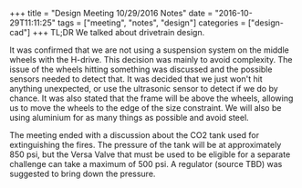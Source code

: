 +++
title = "Design Meeting 10/29/2016 Notes"
date = "2016-10-29T11:11:25"
tags = ["meeting", "notes", "design"]
categories = ["design-cad"]
+++
TL;DR We talked about drivetrain design.

It was confirmed that we are not using a suspension system on the middle wheels with the H-drive. This decision was mainly to avoid complexity. The issue of the wheels hitting something was discussed and the possible sensors needed to detect that. It was decided that we just won't hit anything unexpected, or use the ultrasonic sensor to detect if we do by chance. It was also stated that the frame will be above the wheels, allowing us to move the wheels to the edge of the size constraint. We will also be using aluminium for as many things as possible and avoid steel.

The meeting ended with a discussion about the CO2 tank used for extinguishing the fires. The pressure of the tank will be at approximately 850 psi, but the Versa Valve that must be used to be eligible for a separate challenge can take a maximum of 500 psi. A regulator (source TBD) was suggested to bring down the pressure.